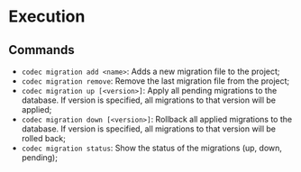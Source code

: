 # Execution

## Commands

- `codec migration add <name>`: Adds a new migration file to the project;
- `codec migration remove`: Remove the last migration file from the project;
- `codec migration up [<version>]`: Apply all pending migrations to the database. If version is specified, all migrations to that version will be applied;
- `codec migration down [<version>]`: Rollback all applied migrations to the database. If version is specified, all migrations to that version will be rolled back;
- `codec migration status`: Show the status of the migrations (up, down, pending);
